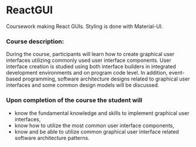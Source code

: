 # ReactGUI
Coursework making React GUIs. Styling is done with Material-UI.

### Course description:
During the course, participants will learn how to create graphical user interfaces utilizing commonly used user interface components. 
User interface creation is studied using both interface builders in integrated development environments and on program code level. 
In addition, event-based programming, software architecture designs related to graphical user interfaces and some common design models will be discussed.


### Upon completion of the course the student will

- know the fundamental knowledge and skills to implement graphical user interfaces,
- know how to utilize the most common user interface components,
- know and be able to utilize common graphical user interface related software architecture patterns.